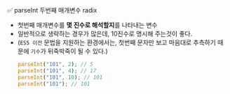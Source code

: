 ✅ parseInt 두번째 매개변수 radix
* 첫번째 매개변수를 <b>몇 진수로 해석할지</b>를 나타내는 변수
* 일반적으로 생략하는 경우가 많은데, 10진수로 명시해 주는것이 좋다.
* (`ES5 이전` 문법을 지원하는 환경에서는, 첫번째 문자만 보고 마음대로 추측하기 때문에 `기수`가 뒤죽박죽이 될 수 있다.)
  ```javascript
  parseInt("101", 2); // 5
  parseInt("101", 4); // 17
  parseInt("101", 10); // 101
  parseInt("101"); // 101
  ```